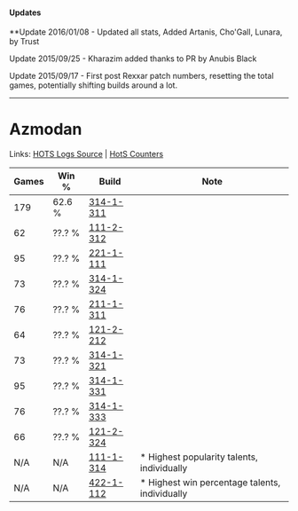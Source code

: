 #### Updates
**Update 2016/01/08 - Updated all stats, Added Artanis, Cho'Gall, Lunara, by Trust

Update 2015/09/25 - Kharazim added thanks to PR by Anubis Black

Update 2015/09/17 - First post Rexxar patch numbers, resetting the total games, potentially shifting builds around a lot.

***

# Azmodan

Links: [HOTS Logs Source](https://www.hotslogs.com/Sitewide/HeroDetails?Hero=Azmodan) | [HotS Counters](http://hotscounters.com/#/hero/Azmodan)

Games  | Win %  | Build     | Note
-----  | -----  | -----     | ----
179    | 62.6 % | [314-1-311](http://www.heroesfire.com/hots/talent-calculator/azmodan#o8K_) | 
62     | ??.? % | [111-2-312](http://www.heroesfire.com/hots/talent-calculator/azmodan#gOzu) | 
95     | ??.? % | [221-1-111](http://www.heroesfire.com/hots/talent-calculator/azmodan#kbEd) | 
73     | ??.? % | [314-1-324](http://www.heroesfire.com/hots/talent-calculator/azmodan#o8LC) | 
76     | ??.? % | [211-1-311](http://www.heroesfire.com/hots/talent-calculator/azmodan#kCtF) | 
64     | ??.? % | [121-2-212](http://www.heroesfire.com/hots/talent-calculator/azmodan#gnMq) | 
73     | ??.? % | [314-1-321](http://www.heroesfire.com/hots/talent-calculator/azmodan#o8L9) | 
95     | ??.? % | [314-1-331](http://www.heroesfire.com/hots/talent-calculator/azmodan#o8LJ) | 
76     | ??.? % | [314-1-333](http://www.heroesfire.com/hots/talent-calculator/azmodan#o8LL) | 
66     | ??.? % | [121-2-324](http://www.heroesfire.com/hots/talent-calculator/azmodan#gnOa) | 
N/A    | N/A    | [111-1-314](http://www.heroesfire.com/hots/talent-calculator/azmodan#gOkI) | * Highest popularity talents, individually
N/A    | N/A    | [422-1-112](http://www.heroesfire.com/hots/talent-calculator/azmodan#sFyu) | * Highest win percentage talents, individually
